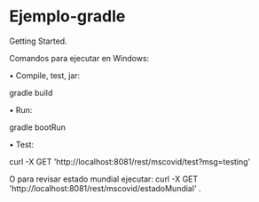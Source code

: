 # Ejemplo-gradle

Getting Started.

Comandos para ejecutar en Windows:

•	Compile, test, jar:

  gradle build

•	Run:

  gradle bootRun 

•	Test:

  curl -X GET 'http://localhost:8081/rest/mscovid/test?msg=testing'
  
  O para revisar estado mundial ejecutar:
  curl -X GET 'http://localhost:8081/rest/mscovid/estadoMundial'
.
